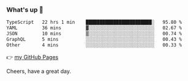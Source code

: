 ### What's up 👋

<!--START_SECTION:waka-->

```txt
TypeScript   22 hrs 1 min    ████████████████████████░   95.80 %
YAML         36 mins         ▓░░░░░░░░░░░░░░░░░░░░░░░░   02.67 %
JSON         10 mins         ▒░░░░░░░░░░░░░░░░░░░░░░░░   00.74 %
GraphQL      5 mins          ░░░░░░░░░░░░░░░░░░░░░░░░░   00.43 %
Other        4 mins          ░░░░░░░░░░░░░░░░░░░░░░░░░   00.33 %
```

<!--END_SECTION:waka-->

👉 [my GitHub Pages](https://ykzhukian.github.io)

Cheers, have a great day.

